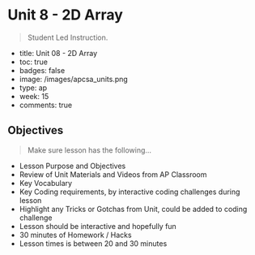 # Unit 8 - 2D Array

> Student Led Instruction.

- title: Unit 08 - 2D Array
- toc: true
- badges: false
- image: /images/apcsa_units.png
- type: ap
- week: 15
- comments: true

## Objectives

> Make sure lesson has the following...

- Lesson Purpose and Objectives
- Review of Unit Materials and Videos from AP Classroom
- Key Vocabulary
- Key Coding requirements, by interactive coding challenges during lesson
- Highlight any Tricks or Gotchas from Unit, could be added to coding challenge
- Lesson should be interactive and hopefully fun
- 30 minutes of Homework / Hacks
- Lesson times is between 20 and 30 minutes
